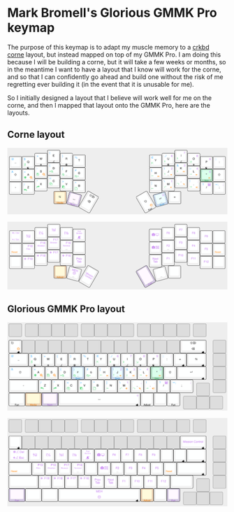 # Mark Bromell's Glorious GMMK Pro keymap

The purpose of this keymap is to adapt my muscle memory to a
[crkbd corne](https://github.com/foostan/crkbd) layout, but instead mapped on
top of my GMMK Pro. I am doing this because I will be building a corne, but
it will take a few weeks or months, so in the meantime I want to have a layout
that I know will work for the corne, and so that I can confidently go ahead and
build one without the risk of me regretting ever building it (in the event that
it is unusable for me).

So I initially designed a layout that I believe will work well for me on the
corne, and then I mapped that layout onto the GMMK Pro, here are the layouts.

## Corne layout

![Corne layout 01](docs/corne-01.png)

![Corne layout 02](docs/corne-02.png)

## Glorious GMMK Pro layout

![Corne and GMMK map 01](docs/corne-gmmk-map-01.png)

![Corne and GMMK map 02](docs/corne-gmmk-map-02.png)

